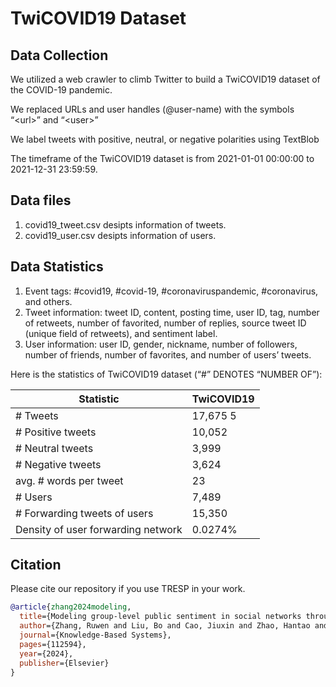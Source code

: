 # TwiCOVID19 Dataset

## Data Collection
We utilized a web crawler to climb Twitter to build a TwiCOVID19 dataset of the COVID-19 pandemic.

We replaced URLs and user handles (@user-name) with the symbols “\<url\>” and “\<user\>”

We label tweets with positive, neutral, or negative polarities using TextBlob

The timeframe of the TwiCOVID19 dataset is from 2021-01-01 00:00:00 to 2021-12-31 23:59:59.

## Data files
1) covid19_tweet.csv desipts information of tweets.
2) covid19_user.csv desipts information of users.

## Data Statistics
1) Event tags: #covid19, #covid-19, #coronaviruspandemic, #coronavirus, and others.
2) Tweet information: tweet ID, content, posting time, user ID, tag, number of retweets, number of favorited, number of replies, source tweet ID (unique field of retweets), and sentiment label.
3) User information: user ID, gender, nickname, number of followers, number of friends, number of favorites, and number of users’ tweets.

Here is the statistics of TwiCOVID19 dataset (“#” DENOTES “NUMBER OF”):

Statistic | TwiCOVID19
---- | -----
\# Tweets | 17,675 5
\# Positive tweets | 10,052
\# Neutral tweets | 3,999
\# Negative tweets | 3,624
avg. \# words per tweet | 23
\# Users | 7,489
\# Forwarding tweets of users | 15,350
Density of user forwarding network | 0.0274%

## Citation
Please cite our repository if you use TRESP in your work.
```bibtex
@article{zhang2024modeling,
  title={Modeling group-level public sentiment in social networks through topic and role enhancement},
  author={Zhang, Ruwen and Liu, Bo and Cao, Jiuxin and Zhao, Hantao and Sun, Xuheng and Liu, Yan and Sun, Xiangguo},
  journal={Knowledge-Based Systems},
  pages={112594},
  year={2024},
  publisher={Elsevier}
}
```
